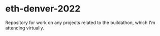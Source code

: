 # eth-denver-2022
Repository for work on any projects related to the buildathon, which I'm attending virtually.
